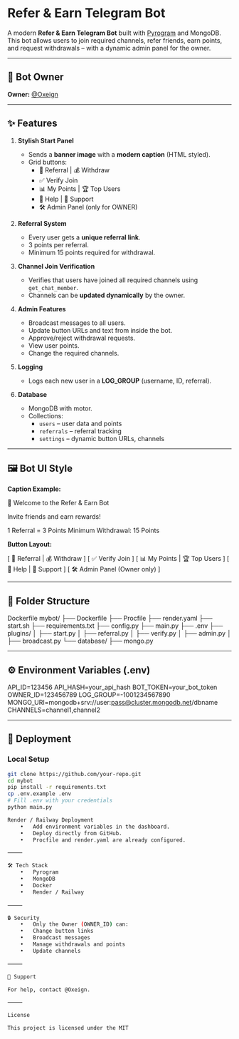 

# Refer & Earn Telegram Bot

A modern **Refer & Earn Telegram Bot** built with [Pyrogram](https://docs.pyrogram.org/) and MongoDB.  
This bot allows users to join required channels, refer friends, earn points, and request withdrawals – with a dynamic admin panel for the owner.

---

## 👤 Bot Owner
**Owner:** [@Oxeign](https://t.me/Oxeign)

---

## ✨ Features

1. **Stylish Start Panel**
   - Sends a **banner image** with a **modern caption** (HTML styled).
   - Grid buttons:
     - 💎 Referral | 💰 Withdraw
     - ✅ Verify Join
     - 📊 My Points | 🏆 Top Users
     - 📜 Help | 💬 Support
     - 🛠 Admin Panel (only for OWNER)

2. **Referral System**
   - Every user gets a **unique referral link**.
   - 3 points per referral.
   - Minimum 15 points required for withdrawal.

3. **Channel Join Verification**
   - Verifies that users have joined all required channels using `get_chat_member`.
   - Channels can be **updated dynamically** by the owner.

4. **Admin Features**
   - Broadcast messages to all users.
   - Update button URLs and text from inside the bot.
   - Approve/reject withdrawal requests.
   - View user points.
   - Change the required channels.

5. **Logging**
   - Logs each new user in a **LOG_GROUP** (username, ID, referral).

6. **Database**
   - MongoDB with motor.
   - Collections:
     - `users` – user data and points
     - `referrals` – referral tracking
     - `settings` – dynamic button URLs, channels

---

## 🖼 Bot UI Style

**Caption Example:**

🎯 Welcome to the Refer & Earn Bot

Invite friends and earn rewards!

1 Referral = 3 Points
Minimum Withdrawal: 15 Points

**Button Layout:**

[ 💎 Referral  |  💰 Withdraw ]
[ ✅ Verify Join ]
[ 📊 My Points | 🏆 Top Users ]
[ 📜 Help      | 💬 Support ]
[ 🛠 Admin Panel (Owner only) ]

---

## 📂 Folder Structure

Dockerfile
mybot/
├── Dockerfile
├── Procfile
├── render.yaml
├── start.sh
├── requirements.txt
├── config.py
├── main.py
├── .env
├── plugins/
│   ├── start.py
│   ├── referral.py
│   ├── verify.py
│   ├── admin.py
│   ├── broadcast.py
└── database/
├── mongo.py

---

## ⚙️ Environment Variables (.env)

API_ID=123456
API_HASH=your_api_hash
BOT_TOKEN=your_bot_token
OWNER_ID=123456789
LOG_GROUP=-1001234567890
MONGO_URI=mongodb+srv://user:pass@cluster.mongodb.net/dbname
CHANNELS=channel1,channel2

---

## 🚀 Deployment

### Local Setup
```bash
git clone https://github.com/your-repo.git
cd mybot
pip install -r requirements.txt
cp .env.example .env
# Fill .env with your credentials
python main.py

Render / Railway Deployment
	•	Add environment variables in the dashboard.
	•	Deploy directly from GitHub.
	•	Procfile and render.yaml are already configured.

⸻

🛠 Tech Stack
	•	Pyrogram
	•	MongoDB
	•	Docker
	•	Render / Railway

⸻

🔒 Security
	•	Only the Owner (OWNER_ID) can:
	•	Change button links
	•	Broadcast messages
	•	Manage withdrawals and points
	•	Update channels

⸻

📧 Support

For help, contact @Oxeign.

⸻

License

This project is licensed under the MIT 
